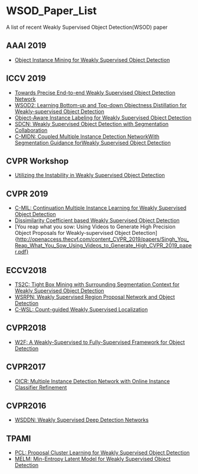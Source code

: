 # WSOD_Paper_List
A list of recent Weakly Supervised Object Detection(WSOD) paper

## AAAI 2019
- [Object Instance Mining for Weakly Supervised Object Detection](https://arxiv.org/pdf/2002.01087.pdf)

## ICCV 2019
- [Towards Precise End-to-end Weakly Supervised Object Detection Network](https://arxiv.org/pdf/1911.12148.pdf)
- [WSOD2: Learning Bottom-up and Top-down Objectness Distillation for Weakly-supervised Object Detection](https://arxiv.org/pdf/1909.04972.pdf)
- [Object-Aware Instance Labeling for Weakly Supervised Object Detection](https://arxiv.org/pdf/1908.03792.pdf)
- [SDCN: Weakly Supervised Object Detection with Segmentation Collaboration](https://arxiv.org/pdf/1904.00551.pdf)
- [C-MIDN: Coupled Multiple Instance Detection NetworkWith Segmentation Guidance forWeakly Supervised Object Detection](http://openaccess.thecvf.com/content_ICCV_2019/papers/Gao_C-MIDN_Coupled_Multiple_Instance_Detection_Network_With_Segmentation_Guidance_for_ICCV_2019_paper.pdf)

## CVPR Workshop
- [Utilizing the Instability in Weakly Supervised Object Detection](https://arxiv.org/pdf/1906.06023.pdf)

## CVPR 2019
- [C-MIL: Continuation Multiple Instance Learning for Weakly Supervised Object Detection](https://arxiv.org/pdf/1904.05647.pdf)
- [Dissimilarity Coefficient based Weakly Supervised Object Detection](https://arxiv.org/pdf/1811.10016.pdf)
- [You reap what you sow: Using Videos to Generate High Precision Object Proposals for Weakly-supervised Object Detection]{http://openaccess.thecvf.com/content_CVPR_2019/papers/Singh_You_Reap_What_You_Sow_Using_Videos_to_Generate_High_CVPR_2019_paper.pdf}

## ECCV2018
- [TS2C: Tight Box Mining with Surrounding Segmentation Context for Weakly Supervised Object Detection](https://arxiv.org/pdf/1807.04897.pdf)
- [WSRPN: Weakly Supervised Region Proposal Network and Object Detection](http://pengtang.xyz/publications/0640.pdf)
- [C-WSL: Count-guided Weakly Supervised Localization](https://arxiv.org/pdf/1711.05282.pdf)

## CVPR2018
- [W2F: A Weakly-Supervised to Fully-Supervised Framework for Object Detection](http://openaccess.thecvf.com/content_cvpr_2018/papers/Zhang_W2F_A_Weakly-Supervised_CVPR_2018_paper.pdf)

## CVPR2017
- [OICR: Multiple Instance Detection Network with Online Instance Classifier Refinement](https://arxiv.org/pdf/1704.00138.pdf)

## CVPR2016
- [WSDDN: Weakly Supervised Deep Detection Networks](https://www.cv-foundation.org/openaccess/content_cvpr_2016/papers/Bilen_Weakly_Supervised_Deep_CVPR_2016_paper.pdf)

## TPAMI
- [PCL: Proposal Cluster Learning for Weakly Supervised Object Detection](https://arxiv.org/pdf/1807.03342.pdf)
- [MELM: Min-Entropy Latent Model for Weakly Supervised Object Detection](https://arxiv.org/pdf/1902.06057.pdf)